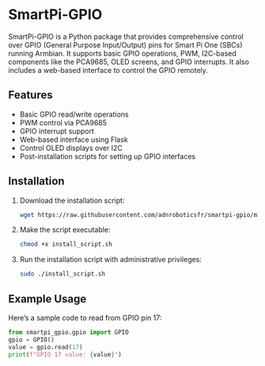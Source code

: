 # SmartPi-GPIO

SmartPi-GPIO is a Python package that provides comprehensive control over GPIO (General Purpose Input/Output) pins for Smart Pi One (SBCs) running Armbian. It supports basic GPIO operations, PWM, I2C-based components like the PCA9685, OLED screens, and GPIO interrupts. It also includes a web-based interface to control the GPIO remotely.

## Features
- Basic GPIO read/write operations
- PWM control via PCA9685
- GPIO interrupt support
- Web-based interface using Flask
- Control OLED displays over I2C
- Post-installation scripts for setting up GPIO interfaces

## Installation

1. Download the installation script:
    ```bash
    wget https://raw.githubusercontent.com/adnroboticsfr/smartpi-gpio/main/install_script.sh
    ```
2. Make the script executable:
    ```bash
    chmod +x install_script.sh
    ```
3. Run the installation script with administrative privileges:
    ```bash
    sudo ./install_script.sh
    ```
## Example Usage
Here’s a sample code to read from GPIO pin 17:
```python
from smartpi_gpio.gpio import GPIO
gpio = GPIO()
value = gpio.read(17)
print(f"GPIO 17 value: {value}")
```

